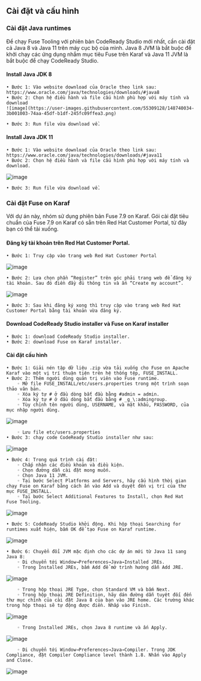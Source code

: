 ## Cài đặt và cấu hình
### Cài đặt Java runtimes
Để chạy Fuse Tooling với phiên bản CodeReady Studio mới nhất, cần cài đặt cả Java 8 và Java 11 trên máy cục bộ của mình. Java 8 JVM là bắt buộc để khởi chạy các ứng dụng nhắm mục tiêu Fuse trên Karaf và Java 11 JVM là bắt buộc để chạy CodeReady Studio.
#### Install Java JDK 8
    • Bước 1: Vào website download của Oracle theo link sau: https://www.oracle.com/java/technologies/downloads/#java8
    • Bước 2: Chọn hệ điều hành và file cấu hình phù hợp với máy tính và download
    ![image](https://user-images.githubusercontent.com/55309128/148740034-3b001003-74aa-45df-b1df-245fc09ffea3.png)

    • Bước 3: Run file vừa download về.
#### Install Java JDK 11
    • Bước 1: Vào website download của Oracle theo link sau: https://www.oracle.com/java/technologies/downloads/#java11
    • Bước 2: Chọn hệ điều hành và file cấu hình phù hợp với máy tính và download.
![image](https://user-images.githubusercontent.com/55309128/148740214-c9bd586a-5ac5-41ce-b68b-6b177766d193.png)

    • Bước 3: Run file vừa download về.
### Cài đặt Fuse on Karaf
Với dự án này, nhóm sử dụng phiên bản Fuse 7.9 on Karaf. Gói cài đặt tiêu chuẩn của Fuse 7.9 on Karaf có sẵn trên Red Hat Customer Portal, từ đây bạn có thể tải xuống.
#### Đăng ký tài khoản trên Red Hat Customer Portal.
    • Bước 1: Truy cập vào trang web Red Hat Customer Portal
![image](https://user-images.githubusercontent.com/55309128/148740270-9a23b0aa-3f60-4e99-8c9f-804b14b2a5a4.png)

    • Bước 2: Lựa chọn phần “Register” trên góc phải trang web để đăng ký tài khoản. Sau đó điền đầy đủ thông tin và ấn “Create my account”.
![image](https://user-images.githubusercontent.com/55309128/148740305-8f221062-bd28-452c-9440-65b1c64d0d40.png)

    • Bước 3: Sau khi đăng ký xong thì truy cập vào trang web Red Hat Customer Portal bằng tài khoản vừa đăng ký.
#### Download CodeReady Studio installer và Fuse on Karaf installer
    • Bước 1: download CodeReady Studio installer.
    • Bước 2: download Fuse on Karaf installer.
#### Cài đặt cấu hình
    • Bước 1: Giải nén tập dữ liệu .zip vừa tải xuống cho Fuse on Apache Karaf vào một vị trí thuận tiện trên hệ thống tệp, FUSE_INSTALL.
    • Bước 2: Thêm người dùng quản trị viên vào Fuse runtime.
        ◦ Mở file FUSE_INSTALL/etc/users.properties trong một trình soạn thảo văn bản.
        ◦ Xóa ký tự # ở đầu dòng bắt đầu bằng #admin = admin.
        ◦ Xóa ký tự # ở đầu dòng bắt đầu bằng # _g_\:admingroup.
        ◦ Tùy chỉnh tên người dùng, USERNAME, và mật khẩu, PASSWORD, của mục nhập người dùng.
![image](https://user-images.githubusercontent.com/55309128/148740353-b83b2d1a-356a-41cc-b354-918c33cd170a.png)

        ◦ Lưu file etc/users.properties
    • Bước 3: chạy code CodeReady Studio installer như sau:
![image](https://user-images.githubusercontent.com/55309128/148740369-f532d630-6a31-4c2e-9f43-957572eabe79.png)

    • Bước 4: Trong quá trình cài đặt:
        ◦ Chấp nhận các điều khoản và điều kiện.
        ◦ Chọn đường dẫn cài đặt mong muốn.
        ◦ Chọn Java 11 JVM.
        ◦ Tại bước Select Platforms and Servers, hãy cấu hình thời gian chạy Fuse on Karaf bằng cách ấn vào Add và duyệt đến vị trí của thư mục FUSE_INSTALL.
        ◦ Tại bước Select Additional Features to Install, chọn Red Hat Fuse Tooling.
![image](https://user-images.githubusercontent.com/55309128/148740389-3c76f008-0074-449e-b7ef-1d678190f913.png)

    • Bước 5: CodeReady Studio khởi động. Khi hộp thoại Searching for runtimes xuất hiện, bấm OK để tạo Fuse on Karaf runtime.
![image](https://user-images.githubusercontent.com/55309128/148740414-2058ce38-a79e-4eda-9317-f8cf2d4fca5b.png)

    • Bước 6: Chuyển đổi JVM mặc định cho các dự án mới từ Java 11 sang Java 8:
        ◦ Di chuyển tới Window→Preferences→Java→Installed JREs.
        ◦ Trong Installed JREs, bấm Add để mở trình hướng dẫn Add JRE.
![image](https://user-images.githubusercontent.com/55309128/148740442-300ac6fc-00e5-4993-a429-db945a688b83.png)

        ◦ Trong hộp thoại JRE Type, chọn Standard VM và bấm Next.
        ◦ Trong hộp thoại JRE Definition, hãy dán đường dẫn tuyệt đối đến thư mục chính của cài đặt Java 8 của bạn vào JRE home. Các trường khác trong hộp thoại sẽ tự động được điền. Nhấp vào Finish.
![image](https://user-images.githubusercontent.com/55309128/148740472-7aff3161-6c01-4e95-85ca-be7f0daf9b3b.png)

        ◦ Trong Installed JREs, chọn Java 8 runtime và ấn Apply.
![image](https://user-images.githubusercontent.com/55309128/148740500-5f6ca330-69f9-4e86-84ba-1170ccfc0074.png)

        ◦ Di chuyển tới Window→Preferences→Java→Compiler. Trong JDK Compliance, đặt Compiler Compliance level thành 1.8. Nhấn vào Apply and Close.
![image](https://user-images.githubusercontent.com/55309128/148740527-1a34cd15-3315-4426-9436-639f74530663.png)

